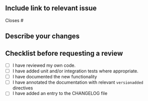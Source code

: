 ## Include link to relevant issue
Closes #

## Describe your changes


## Checklist before requesting a review
- [ ] I have reviewed my own code.
- [ ] I have added unit and/or integration tests where appropriate.
- [ ] I have documented the new functionality
- [ ] I have annotated the documentation with relevant `versionadded` directives
- [ ] I have added an entry to the CHANGELOG file
